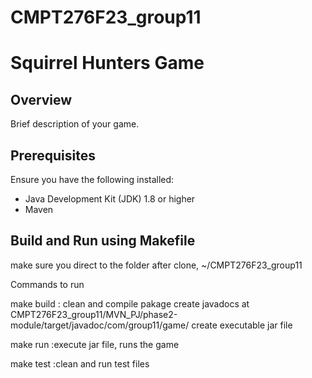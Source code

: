 # CMPT276F23_group11
# Squirrel Hunters Game

## Overview

Brief description of your game.

## Prerequisites

Ensure you have the following installed:

- Java Development Kit (JDK) 1.8 or higher
- Maven

## Build and Run using Makefile

make sure you direct to the folder after clone, ~/CMPT276F23_group11 

Commands to run

make build 
: clean and compile pakage 
create javadocs at CMPT276F23_group11/MVN_PJ/phase2-module/target/javadoc/com/group11/game/
create executable jar file

make run
:execute jar file, runs the game

make test
:clean and run test files
